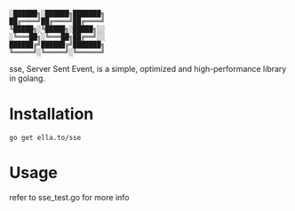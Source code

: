 ```
░██████╗░██████╗███████╗
██╔════╝██╔════╝██╔════╝
╚█████╗░╚█████╗░█████╗░░
░╚═══██╗░╚═══██╗██╔══╝░░
██████╔╝██████╔╝███████╗
╚═════╝░╚═════╝░╚══════╝
```

sse, Server Sent Event, is a simple, optimized and high-performance library in golang.

# Installation

```
go get ella.to/sse
```

# Usage

refer to sse_test.go for more info
